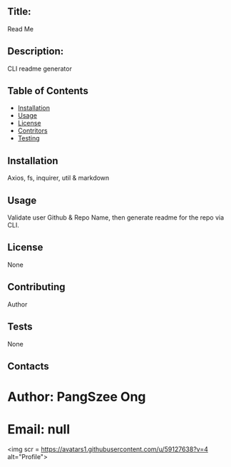 
## Title: 
Read Me

## Description:
CLI readme generator

## Table of Contents

- [Installation](#installation)
- [Usage](#usage)
- [License](#license)
- [Contritors](#contribution)
- [Testing](#test)

## Installation
Axios, fs, inquirer, util & markdown
## Usage
Validate user Github & Repo Name, then generate readme for the repo via CLI.
## License
None
## Contributing
Author
## Tests
None

## Contacts
# Author: PangSzee Ong
# Email: null
<img scr = https://avatars1.githubusercontent.com/u/59127638?v=4 alt="Profile">

